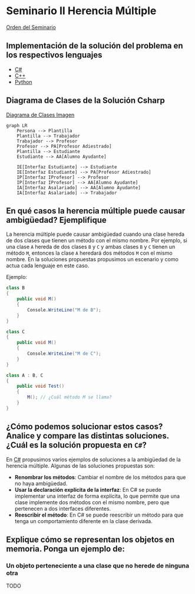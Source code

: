 # Seminario II Herencia Múltiple

[Orden del Seminario](seminario_02_herencia.md)

## Implementación de la solución del problema en los respectivos lenguajes

- [C#](./Csharp/Program.cs)
- [C++](./C++/main.cpp)
- [Python](./Python/main.ipynb)


## Diagrama de Clases de la Solución Csharp

[Diagrama de Clases Imagen](Frame%202608621.png)

```mermaid
graph LR
    Persona --> Plantilla
    Plantilla --> Trabajador
    Trabajador --> Profesor
    Profesor --> PA[Profesor Adiestrado]
    Plantilla --> Estudiante
    Estudiante --> AA[Alumno Ayudante]

    IE[Interfaz Estudiante] --> Estudiante
    IE[Interfaz Estudiante] --> PA[Profesor Adiestrado]
    IP[Interfaz IProfesor] --> Profesor
    IP[Interfaz IProfesor] --> AA[Alumno Ayudante]
    IA[Interfaz Asalariado] --> AA[Alumno Ayudante]
    IA[Interfaz Asalariado] --> Trabajador

```

## En qué casos la herencia múltiple puede causar ambigüedad? Ejemplifique

La herencia múltiple puede causar ambigüedad cuando una clase hereda de dos clases que tienen un método con el mismo nombre. Por ejemplo, si una clase `A` hereda de dos clases `B` y `C` y ambas clases `B` y `C` tienen un método `M`, entonces la clase `A` heredará dos métodos `M` con el mismo nombre.
En la soluciones propuestas propusimos un escenario y como actua cada lenguaje en este caso.

Ejemplo:

```csharp
class B
{
    public void M()
    {
        Console.WriteLine("M de B");
    }
}

class C
{
    public void M()
    {
        Console.WriteLine("M de C");
    }
}

class A : B, C
{
    public void Test()
    {
        M(); // ¿Cuál método M se llama?
    }
}

```

## ¿Cómo podemos solucionar estos casos? Analice y compare las distintas soluciones. ¿Cuál es la solución propuesta en `C#`?

En [C#](./Csharp/Program.cs) propusimos varios ejemplos de soluciones a la ambigüedad de la herencia múltiple. Algunas de las soluciones propuestas son:

- **Renombrar los métodos**: Cambiar el nombre de los métodos para que no haya ambigüedad.
- **Usar la declaración explícita de la interfaz**: En C# se puede implementar una interfaz de forma explícita, lo que permite que una clase implemente dos métodos con el mismo nombre, pero que pertenecen a dos interfaces diferentes.
- **Reescribir el método**: En C# se puede reescribir un método para que tenga un comportamiento diferente en la clase derivada.

## Explique cómo se representan los objetos en memoria. Ponga un ejemplo de:

### Un objeto perteneciente a una clase que no herede de ninguna otra

TODO
